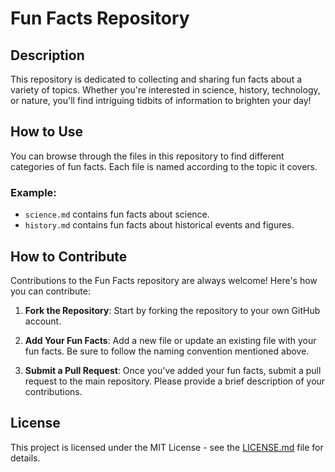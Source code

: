 # Fun Facts Repository

## Description
This repository is dedicated to collecting and sharing fun facts about a variety of topics. Whether you're interested in science, history, technology, or nature, you'll find intriguing tidbits of information to brighten your day!

## How to Use
You can browse through the files in this repository to find different categories of fun facts. Each file is named according to the topic it covers.

### Example:
- `science.md` contains fun facts about science.
- `history.md` contains fun facts about historical events and figures.

## How to Contribute
Contributions to the Fun Facts repository are always welcome! Here's how you can contribute:

1. **Fork the Repository**: Start by forking the repository to your own GitHub account.

2. **Add Your Fun Facts**: Add a new file or update an existing file with your fun facts. Be sure to follow the naming convention mentioned above.

3. **Submit a Pull Request**: Once you've added your fun facts, submit a pull request to the main repository. Please provide a brief description of your contributions.

## License
This project is licensed under the MIT License - see the [LICENSE.md](LICENSE) file for details.
